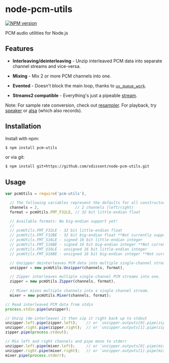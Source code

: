 node-pcm-utils
==============

[![NPM version](https://badge.fury.io/js/pcm-utils.png)](http://badge.fury.io/js/pcm-utils)

PCM audio utilities for Node.js


Features
--------

* **Interleaving/deinterleaving** - Unzip interleaved PCM data into separate channel streams and vice-versa.

* **Mixing** - Mix 2 or more PCM channels into one.

* **Evented** - Doesn't block the main loop, thanks to [`uv_queue_work`](http://nikhilm.github.io/uvbook/threads.html#libuv-work-queue).

* **Streams2 compatible** - Everything's just a pipeable [stream](http://nodejs.org/api/stream.html).

Note: For sample rate conversion, check out [resampler](https://npmjs.org/package/resampler). For playback, try [speaker](https://npmjs.org/package/speaker) or [alsa](https://npmjs.org/package/alsa) (which also records).


Installation
------------

Install with npm:

```sh
$ npm install pcm-utils
```

or via git:

```sh
$ npm install git+https://github.com/xdissent/node-pcm-utils.git
```


Usage
-----

```js
var pcmUtils = require('pcm-utils'),

  // The following variables represent the defaults for all constructors.
  channels = 2,                // 2 channels (left/right)
  format = pcmUtils.FMT_F32LE, // 32 bit little-endian float

  // Available formats: No big-endian support yet!
  //
  // pcmUtils.FMT_F32LE - 32 bit little-endian float
  // pcmUtils.FMT_F32BE - 32 bit big-endian float **Not currently supported**
  // pcmUtils.FMT_S16LE - signed 16 bit little-endian integer
  // pcmUtils.FMT_S16BE - signed 16 bit big-endian integer **Not currently supported**
  // pcmUtils.FMT_U16LE - unsigned 16 bit little-endian integer
  // pcmUtils.FMT_U16BE - unsigned 16 bit big-endian integer **Not currently supported**

  // Unzipper deinterleaves PCM data into multiple single-channel streams.
  unzipper = new pcmUtils.Unzipper(channels, format),

  // Zipper interleaves multiple single-channel PCM streams into one.
  zipper = new pcmUtils.Zipper(channels, format),
  
  // Mixer mixes multiple channels into a single channel stream.
  mixer = new pcmUtils.Mixer(channels, format);

// Read interleaved PCM data from stdin
process.stdin.pipe(unzipper);

// Unzip (de-interleave) it then zip it right back up to stdout
unzipper.left.pipe(zipper.left);    // or `unzipper.outputs[0].pipe(zipper.inputs[0]);
unzipper.right.pipe(zipper.right);  // or `unzipper.outputs[1].pipe(zipper.inputs[1]);
zipper.pipe(process.stdout);

// Mix left and right channels and pipe mono to stderr
unzipper.left.pipe(mixer.left);     // or `unzipper.outputs[0].pipe(mixer.inputs[0]);
unzipper.right.pipe(mixer.right);   // or `unzipper.outputs[1].pipe(mixer.inputs[1]);
mixer.pipe(process.stderr);
```
